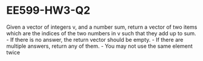 # EE599-HW3-Q2
Given a vector of integers v, and a number sum, return a vector of two items which are the indices of the two numbers in v such that they add up to sum.  - If there is no answer, the return vector should be empty. - If there are multiple answers, return any of them. - You may not use the same element twice
